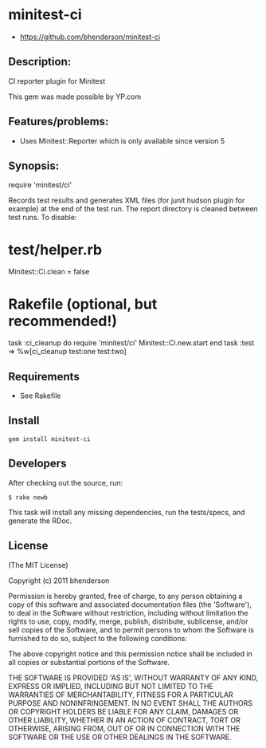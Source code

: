 # minitest-ci

* https://github.com/bhenderson/minitest-ci

## Description:

CI reporter plugin for Minitest

This gem was made possible by YP.com

## Features/problems:

* Uses Minitest::Reporter which is only available since version 5

## Synopsis:

  require 'minitest/ci'

Records test results and generates XML files (for junit hudson plugin
for example) at the end of the test run. The report directory is cleaned
between test runs. To disable:

  # test/helper.rb
  Minitest::Ci.clean = false

  # Rakefile (optional, but recommended!)
  task :ci_cleanup do
    require 'minitest/ci'
    Minitest::Ci.new.start
  end
  task :test => %w[ci_cleanup test:one test:two]

## Requirements

* See Rakefile

## Install

    gem install minitest-ci


## Developers

After checking out the source, run:

    $ rake newb

This task will install any missing dependencies, run the tests/specs,
and generate the RDoc.

## License

(The MIT License)

Copyright (c) 2011 bhenderson

Permission is hereby granted, free of charge, to any person obtaining
a copy of this software and associated documentation files (the
'Software'), to deal in the Software without restriction, including
without limitation the rights to use, copy, modify, merge, publish,
distribute, sublicense, and/or sell copies of the Software, and to
permit persons to whom the Software is furnished to do so, subject to
the following conditions:

The above copyright notice and this permission notice shall be
included in all copies or substantial portions of the Software.

THE SOFTWARE IS PROVIDED 'AS IS', WITHOUT WARRANTY OF ANY KIND,
EXPRESS OR IMPLIED, INCLUDING BUT NOT LIMITED TO THE WARRANTIES OF
MERCHANTABILITY, FITNESS FOR A PARTICULAR PURPOSE AND NONINFRINGEMENT.
IN NO EVENT SHALL THE AUTHORS OR COPYRIGHT HOLDERS BE LIABLE FOR ANY
CLAIM, DAMAGES OR OTHER LIABILITY, WHETHER IN AN ACTION OF CONTRACT,
TORT OR OTHERWISE, ARISING FROM, OUT OF OR IN CONNECTION WITH THE
SOFTWARE OR THE USE OR OTHER DEALINGS IN THE SOFTWARE.
